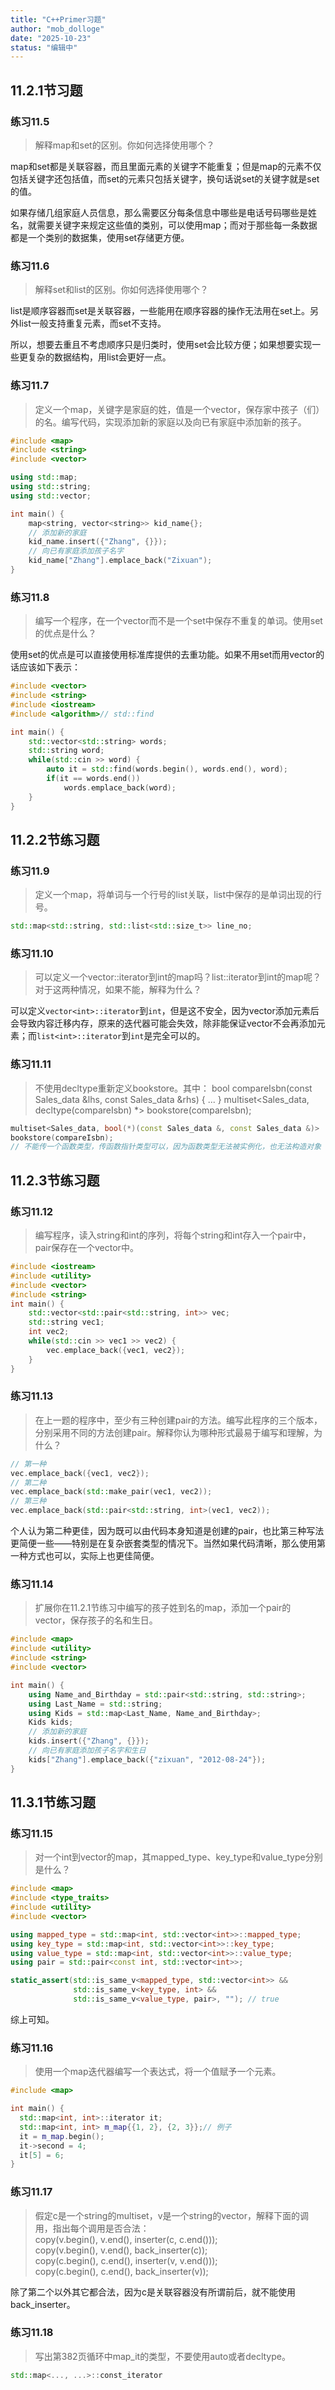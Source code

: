 ```yaml
---
title: "C++Primer习题"
author: "mob_dolloge"
date: "2025-10-23"
status: "编辑中"
---
```


## 11.2.1节习题

### 练习11.5
> 解释map和set的区别。你如何选择使用哪个？

map和set都是关联容器，而且里面元素的关键字不能重复；但是map的元素不仅包括关键字还包括值，而set的元素只包括关键字，换句话说set的关键字就是set的值。

如果存储几组家庭人员信息，那么需要区分每条信息中哪些是电话号码哪些是姓名，就需要关键字来规定这些值的类别，可以使用map；而对于那些每一条数据都是一个类别的数据集，使用set存储更方便。

### 练习11.6
> 解释set和list的区别。你如何选择使用哪个？

list是顺序容器而set是关联容器，一些能用在顺序容器的操作无法用在set上。另外list一般支持重复元素，而set不支持。

所以，想要去重且不考虑顺序只是归类时，使用set会比较方便；如果想要实现一些更复杂的数据结构，用list会更好一点。

### 练习11.7
> 定义一个map，关键字是家庭的姓，值是一个vector，保存家中孩子（们）的名。编写代码，实现添加新的家庭以及向已有家庭中添加新的孩子。

```cpp
#include <map>
#include <string>
#include <vector>

using std::map;
using std::string;
using std::vector;

int main() {
    map<string, vector<string>> kid_name{};
    // 添加新的家庭
    kid_name.insert({"Zhang", {}});
    // 向已有家庭添加孩子名字
    kid_name["Zhang"].emplace_back("Zixuan");
}
```

### 练习11.8
> 编写一个程序，在一个vector而不是一个set中保存不重复的单词。使用set的优点是什么？

使用set的优点是可以直接使用标准库提供的去重功能。如果不用set而用vector的话应该如下表示：

```cpp
#include <vector>
#include <string>
#include <iostream>
#include <algorithm>// std::find

int main() {
    std::vector<std::string> words;
    std::string word;
    while(std::cin >> word) {
        auto it = std::find(words.begin(), words.end(), word);
        if(it == words.end())
            words.emplace_back(word);
    }
}
```

## 11.2.2节练习题

### 练习11.9
> 定义一个map，将单词与一个行号的list关联，list中保存的是单词出现的行号。

```cpp
std::map<std::string, std::list<std::size_t>> line_no;
```

### 练习11.10
> 可以定义一个vector<int>::iterator到int的map吗？list<int>::iterator到int的map呢？对于这两种情况，如果不能，解释为什么？

可以定义`vector<int>::iterator`到`int`，但是这不安全，因为vector添加元素后会导致内容迁移内存，原来的迭代器可能会失效，除非能保证vector不会再添加元素；而`list<int>::iterator`到`int`是完全可以的。

### 练习11.11
> 不使用decltype重新定义bookstore。其中：
> bool compareIsbn(const Sales_data &lhs, const Sales_data &rhs) { ... }
> multiset<Sales_data, decltype(compareIsbn) *> bookstore(compareIsbn);

```cpp
multiset<Sales_data, bool(*)(const Sales_data &, const Sales_data &)>
bookstore(compareIsbn);
// 不能传一个函数类型，传函数指针类型可以，因为函数类型无法被实例化，也无法构造对象
```

## 11.2.3节练习题

### 练习11.12
> 编写程序，读入string和int的序列，将每个string和int存入一个pair中，pair保存在一个vector中。

```cpp
#include <iostream>
#include <utility>
#include <vector>
#include <string>
int main() {
    std::vector<std::pair<std::string, int>> vec;
    std::string vec1;
    int vec2;
    while(std::cin >> vec1 >> vec2) {
        vec.emplace_back({vec1, vec2});
    }
}
```

### 练习11.13
> 在上一题的程序中，至少有三种创建pair的方法。编写此程序的三个版本，分别采用不同的方法创建pair。解释你认为哪种形式最易于编写和理解，为什么？

```cpp
// 第一种
vec.emplace_back({vec1, vec2});
// 第二种
vec.emplace_back(std::make_pair(vec1, vec2));
// 第三种
vec.emplace_back(std::pair<std::string, int>(vec1, vec2));
```
个人认为第二种更佳，因为既可以由代码本身知道是创建的pair，也比第三种写法更简便一些——特别是在复杂嵌套类型的情况下。当然如果代码清晰，那么使用第一种方式也可以，实际上也更佳简便。

### 练习11.14
> 扩展你在11.2.1节练习中编写的孩子姓到名的map，添加一个pair的vector，保存孩子的名和生日。

```cpp
#include <map>
#include <utility>
#include <string>
#include <vector>

int main() {
    using Name_and_Birthday = std::pair<std::string, std::string>;
    using Last_Name = std::string;
    using Kids = std::map<Last_Name, Name_and_Birthday>;
    Kids kids;
    // 添加新的家庭
    kids.insert({"Zhang", {}});
    // 向已有家庭添加孩子名字和生日
    kids["Zhang"].emplace_back({"zixuan", "2012-08-24"});
}
```

## 11.3.1节练习题

### 练习11.15
> 对一个int到vector<int>的map，其mapped_type、key_type和value_type分别是什么？

```cpp
#include <map>
#include <type_traits>
#include <utility>
#include <vector>

using mapped_type = std::map<int, std::vector<int>>::mapped_type;
using key_type = std::map<int, std::vector<int>>::key_type;
using value_type = std::map<int, std::vector<int>>::value_type;
using pair = std::pair<const int, std::vector<int>>;

static_assert(std::is_same_v<mapped_type, std::vector<int>> &&
              std::is_same_v<key_type, int> &&
              std::is_same_v<value_type, pair>, ""); // true
```
综上可知。

### 练习11.16
> 使用一个map迭代器编写一个表达式，将一个值赋予一个元素。

```cpp
#include <map>

int main() {
  std::map<int, int>::iterator it;
  std::map<int, int> m_map{{1, 2}, {2, 3}};// 例子
  it = m_map.begin();
  it->second = 4;
  it[5] = 6;
}
```

### 练习11.17
> 假定c是一个string的multiset，v是一个string的vector，解释下面的调用，指出每个调用是否合法：\
> copy(v.begin(), v.end(), inserter(c, c.end()));\
> copy(v.begin(), v.end(), back_inserter(c));\
> copy(c.begin(), c.end(), inserter(v, v.end()));\
> copy(c.begin(), c.end(), back_inserter(v));

除了第二个以外其它都合法，因为c是关联容器没有所谓前后，就不能使用back_inserter。

### 练习11.18
> 写出第382页循环中map_it的类型，不要使用auto或者decltype。

```cpp
std::map<..., ...>::const_iterator
```